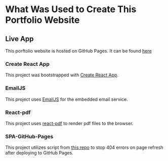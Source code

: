 # What Was Used to Create This Portfolio Website

## Live App
This porftolio website is hosted on GitHub Pages. It can be found [here](https://reginaf2012.github.io/regina-portfolio/)

### Create React App

This project was bootstrapped with [Create React App](https://github.com/facebook/create-react-app).

### EmailJS

This project uses [EmailJS](https://www.emailjs.com/) for the embedded email service.

### React-pdf

This project uses [react-pdf](https://react-pdf.org/) to render pdf files to the browser.

### SPA-GitHub-Pages
This project utilizes script from [this repo](https://github.com/rafgraph/spa-github-pages) to stop 404 errors on page refresh after deploying to GitHub Pages.

